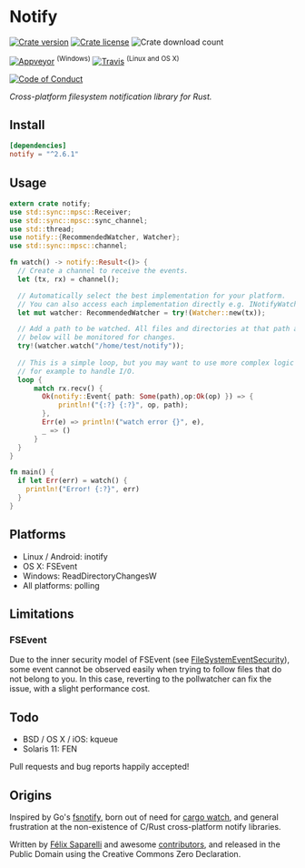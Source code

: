 # Notify

[![Crate version](https://img.shields.io/crates/v/notify.svg?style=flat-square)](https://crates.io/crates/notify)
[![Crate license](https://img.shields.io/crates/l/notify.svg?style=flat-square)](https://creativecommons.org/publicdomain/zero/1.0/)
![Crate download count](https://img.shields.io/crates/d/notify.svg?style=flat-square)

[![Appveyor](https://img.shields.io/appveyor/ci/passcod/rsnotify.svg?style=flat-square)](https://ci.appveyor.com/project/passcod/rsnotify) <sup>(Windows)</sup>
[![Travis](https://img.shields.io/travis/passcod/rsnotify.svg?style=flat-square)](https://travis-ci.org/passcod/rsnotify) <sup>(Linux and OS X)</sup>

[![Code of Conduct](https://img.shields.io/badge/contributor-covenant-123456.svg?style=flat-square)](http://contributor-covenant.org/version/1/3/0/)


_Cross-platform filesystem notification library for Rust._

## Install

```toml
[dependencies]
notify = "^2.6.1"
```

## Usage

```rust
extern crate notify;
use std::sync::mpsc::Receiver;
use std::sync::mpsc::sync_channel;
use std::thread;
use notify::{RecommendedWatcher, Watcher};
use std::sync::mpsc::channel;

fn watch() -> notify::Result<()> {
  // Create a channel to receive the events.
  let (tx, rx) = channel();

  // Automatically select the best implementation for your platform.
  // You can also access each implementation directly e.g. INotifyWatcher.
  let mut watcher: RecommendedWatcher = try!(Watcher::new(tx));

  // Add a path to be watched. All files and directories at that path and
  // below will be monitored for changes.
  try!(watcher.watch("/home/test/notify"));
  
  // This is a simple loop, but you may want to use more complex logic here,
  // for example to handle I/O.
  loop {
      match rx.recv() {
        Ok(notify::Event{ path: Some(path),op:Ok(op) }) => {
            println!("{:?} {:?}", op, path);
        },
        Err(e) => println!("watch error {}", e),
        _ => ()
      }
  }
}

fn main() {
  if let Err(err) = watch() {
    println!("Error! {:?}", err)
  }
}
```

## Platforms

- Linux / Android: inotify
- OS X: FSEvent
- Windows: ReadDirectoryChangesW
- All platforms: polling

## Limitations

### FSEvent

Due to the inner security model of FSEvent (see [FileSystemEventSecurity](https://developer.apple.com/library/mac/documentation/Darwin/Conceptual/FSEvents_ProgGuide/FileSystemEventSecurity/FileSystemEventSecurity.html)), some event cannot be observed easily when trying to follow files that do not belong to you. In this case, reverting to the pollwatcher can fix the issue, with a slight performance cost.

## Todo

- BSD / OS X / iOS: kqueue
- Solaris 11: FEN

Pull requests and bug reports happily accepted!

## Origins

Inspired by Go's [fsnotify](https://github.com/go-fsnotify/fsnotify), born out
of need for [cargo watch](https://github.com/passcod/cargo-watch), and general
frustration at the non-existence of C/Rust cross-platform notify libraries.

Written by [Félix Saparelli](https://passcod.name) and awesome
[contributors](https://github.com/passcod/rsnotify/graphs/contributors),
and released in the Public Domain using the Creative Commons Zero Declaration.
